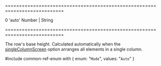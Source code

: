 ===========================================================================
<!--default-->0<!--/default-->
<!--acceptValues-->'auto'<!--/acceptValues-->
<!--type-->Number | String<!--/type-->
===========================================================================

<!--shortDescription-->
The row's base height. Calculated automatically when the [singleColumnScreen](/Documentation/ApiReference/UI_Widgets/dxResponsiveBox/Configuration/#singleColumnScreen) option arranges all elements in a single column.
<!--/shortDescription-->

<!--fullDescription-->
#include common-ref-enum with {
    enum: "`Mode`",
    values: "`Auto`"
}
<!--/fullDescription-->